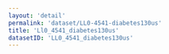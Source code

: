 ```yaml
---
layout: 'detail'
permalink: 'dataset/LL0-4541-diabetes130us'
title: 'Ll0_4541_diabetes130us'
datasetID: 'LL0_4541_diabetes130us'
---
```

